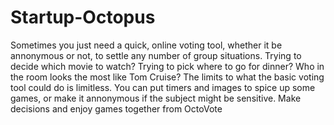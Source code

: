 # Startup-Octopus
Sometimes you just need a quick, online voting tool, whether it be annonymous or not, to settle any number of group situations. Trying to decide which movie to watch? Trying to pick where to go for dinner? Who in the room looks the most like Tom Cruise? The limits to what the basic voting tool could do is limitless. You can put timers and images to spice up some games, or make it annonymous if the subject might be sensitive. Make decisions and enjoy games together from OctoVote
